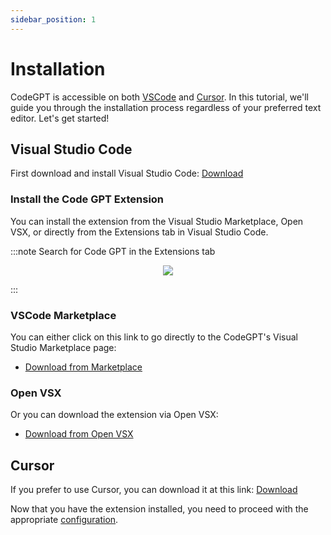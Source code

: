 ```yaml
---
sidebar_position: 1
---
```


# Installation

CodeGPT is accessible on both [VSCode](https://code.visualstudio.com/) and [Cursor](https://cursor.sh/). In this tutorial, we'll guide you through the installation process regardless of your preferred text editor. Let's get started!

## Visual Studio Code
First download and install Visual Studio Code: [Download](https://code.visualstudio.com/download)

### Install the Code GPT Extension
You can install the extension from the Visual Studio Marketplace, Open VSX, or directly from the Extensions tab in Visual Studio Code.

:::note Search for Code GPT in the Extensions tab
<p align="center">
      <img src="https://github.com/davila7/code-gpt-docs/assets/37567214/7c3ad6a3-0f91-4d14-82df-b21fdf6521d0"/>
</p>
:::

### VSCode Marketplace
You can either click on this link to go directly to the CodeGPT's Visual Studio Marketplace page:
- [Download from Marketplace](https://marketplace.visualstudio.com/items?itemName=DanielSanMedium.dscodegpt)

### Open VSX
Or you can download the extension via Open VSX:
- [Download from Open VSX](https://open-vsx.org/extension/DanielSanMedium/dscodegpt)


## Cursor
If you prefer to use Cursor, you can download it at this link: [Download](https://cursor.sh/)

Now that you have the extension installed, you need to proceed with the appropriate [configuration](/docs/tutorial-basics/configuration).
